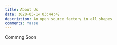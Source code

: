 ```yaml
---
title: About Us
date: 2020-05-14 03:44:42
description: An open source factory in all shapes
comments: false 
---
```

Comming Soon